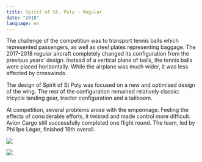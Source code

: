 ```yaml
---
title: Spirit of St. Poly - Regular
date: "2018"
language: en
---
```

The challenge of the competition was to transport tennis balls which represented passengers, as well as steel plates representing baggage. The 2017-2018 regular aircraft completely changed its configuration from the previous years’ design. Instead of a vertical plane of balls, the tennis balls were placed horizontally. While the airplane was much wider, it was less affected by crosswinds. 

The design of Spirit of St Poly was focused on a new and optimised design of the wing. The rest of the configuration remained relatively classic: tricycle landing gear, tractor configuration and a tailboom. 

At competition, several problems arose with the empennage. Feeling the effects of considerable efforts, it twisted and made control more difficult. Avion Cargo still successfully completed one flight round. The team, led by Phillipe Léger, finished 19th overall. 

![](https://res.cloudinary.com/decninixz/image/upload/v1595355679/avion_cargo_site_web_full_res-0279_knrb6j.jpg)

![](https://res.cloudinary.com/decninixz/image/upload/v1595355682/avion_cargo_site_web_full_res-0358_ikdfzk.jpg)